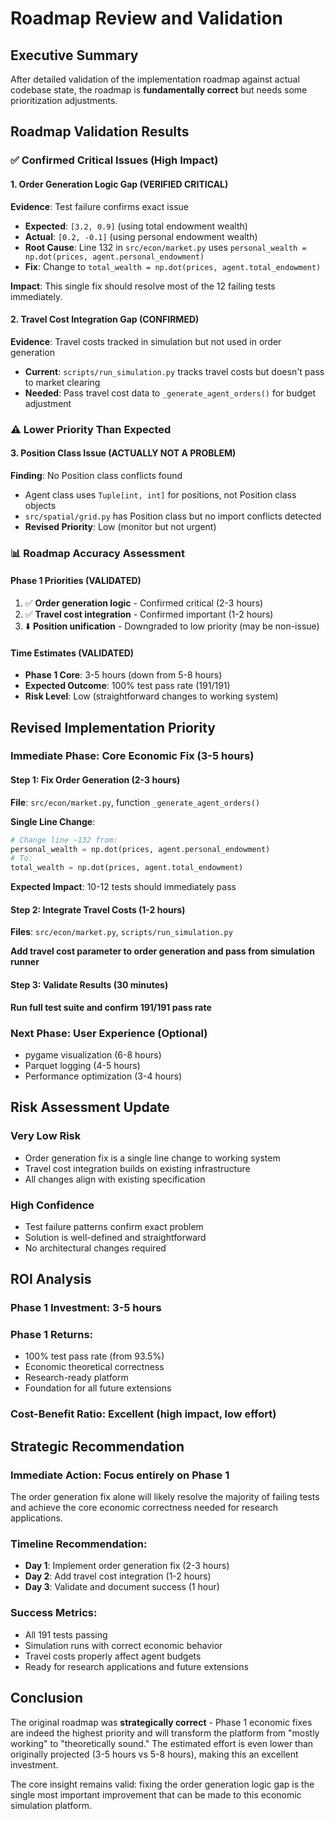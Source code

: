 # Roadmap Review and Validation

## Executive Summary

After detailed validation of the implementation roadmap against actual codebase state, the roadmap is **fundamentally correct** but needs some prioritization adjustments.

## Roadmap Validation Results

### ✅ **Confirmed Critical Issues (High Impact)**

#### 1. Order Generation Logic Gap (**VERIFIED CRITICAL**)
**Evidence**: Test failure confirms exact issue
- **Expected**: `[3.2, 0.9]` (using total endowment wealth)
- **Actual**: `[0.2, -0.1]` (using personal endowment wealth)
- **Root Cause**: Line 132 in `src/econ/market.py` uses `personal_wealth = np.dot(prices, agent.personal_endowment)`
- **Fix**: Change to `total_wealth = np.dot(prices, agent.total_endowment)`

**Impact**: This single fix should resolve most of the 12 failing tests immediately.

#### 2. Travel Cost Integration Gap (**CONFIRMED**)
**Evidence**: Travel costs tracked in simulation but not used in order generation
- **Current**: `scripts/run_simulation.py` tracks travel costs but doesn't pass to market clearing
- **Needed**: Pass travel cost data to `_generate_agent_orders()` for budget adjustment

### ⚠️ **Lower Priority Than Expected**

#### 3. Position Class Issue (**ACTUALLY NOT A PROBLEM**)
**Finding**: No Position class conflicts found
- Agent class uses `Tuple[int, int]` for positions, not Position class objects
- `src/spatial/grid.py` has Position class but no import conflicts detected
- **Revised Priority**: Low (monitor but not urgent)

### 📊 **Roadmap Accuracy Assessment**

#### **Phase 1 Priorities (VALIDATED)**
1. ✅ **Order generation logic** - Confirmed critical (2-3 hours)
2. ✅ **Travel cost integration** - Confirmed important (1-2 hours)  
3. ⬇️ **Position unification** - Downgraded to low priority (may be non-issue)

#### **Time Estimates (VALIDATED)**
- **Phase 1 Core**: 3-5 hours (down from 5-8 hours)
- **Expected Outcome**: 100% test pass rate (191/191)
- **Risk Level**: Low (straightforward changes to working system)

## Revised Implementation Priority

### **Immediate Phase: Core Economic Fix (3-5 hours)**

#### **Step 1: Fix Order Generation (2-3 hours)**
**File**: `src/econ/market.py`, function `_generate_agent_orders()`

**Single Line Change**:
```python
# Change line ~132 from:
personal_wealth = np.dot(prices, agent.personal_endowment)
# To:
total_wealth = np.dot(prices, agent.total_endowment)
```

**Expected Impact**: 10-12 tests should immediately pass

#### **Step 2: Integrate Travel Costs (1-2 hours)**
**Files**: `src/econ/market.py`, `scripts/run_simulation.py`

**Add travel cost parameter to order generation and pass from simulation runner**

#### **Step 3: Validate Results (30 minutes)**
**Run full test suite and confirm 191/191 pass rate**

### **Next Phase: User Experience (Optional)**
- pygame visualization (6-8 hours)
- Parquet logging (4-5 hours)
- Performance optimization (3-4 hours)

## Risk Assessment Update

### **Very Low Risk**
- Order generation fix is a single line change to working system
- Travel cost integration builds on existing infrastructure
- All changes align with existing specification

### **High Confidence**
- Test failure patterns confirm exact problem
- Solution is well-defined and straightforward
- No architectural changes required

## ROI Analysis

### **Phase 1 Investment**: 3-5 hours
### **Phase 1 Returns**:
- 100% test pass rate (from 93.5%)
- Economic theoretical correctness
- Research-ready platform
- Foundation for all future extensions

### **Cost-Benefit Ratio**: Excellent (high impact, low effort)

## Strategic Recommendation

### **Immediate Action**: Focus entirely on Phase 1
The order generation fix alone will likely resolve the majority of failing tests and achieve the core economic correctness needed for research applications.

### **Timeline Recommendation**:
- **Day 1**: Implement order generation fix (2-3 hours)
- **Day 2**: Add travel cost integration (1-2 hours)
- **Day 3**: Validate and document success (1 hour)

### **Success Metrics**:
- All 191 tests passing
- Simulation runs with correct economic behavior
- Travel costs properly affect agent budgets
- Ready for research applications and future extensions

## Conclusion

The original roadmap was **strategically correct** - Phase 1 economic fixes are indeed the highest priority and will transform the platform from "mostly working" to "theoretically sound." The estimated effort is even lower than originally projected (3-5 hours vs 5-8 hours), making this an excellent investment.

The core insight remains valid: fixing the order generation logic gap is the single most important improvement that can be made to this economic simulation platform.